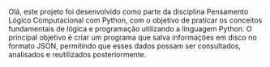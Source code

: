 Olá, este projeto foi desenvolvido como parte da disciplina Pensamento Lógico Computacional com Python, com o objetivo de praticar os conceitos fundamentais de lógica e programação utilizando a linguagem Python. O principal objetivo é criar um programa que salva informações em disco no formato JSON, permitindo que esses dados possam ser consultados, analisados e reutilizados posteriormente.